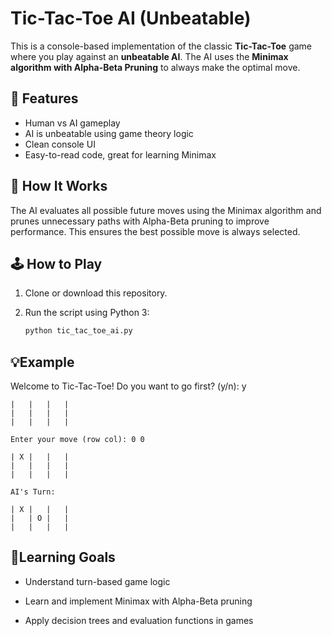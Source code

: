 # Tic-Tac-Toe AI (Unbeatable)

This is a console-based implementation of the classic **Tic-Tac-Toe** game where you play against an **unbeatable AI**. The AI uses the **Minimax algorithm with Alpha-Beta Pruning** to always make the optimal move.

## 🎯 Features

- Human vs AI gameplay
- AI is unbeatable using game theory logic
- Clean console UI
- Easy-to-read code, great for learning Minimax

## 🧠 How It Works

The AI evaluates all possible future moves using the Minimax algorithm and prunes unnecessary paths with Alpha-Beta pruning to improve performance. This ensures the best possible move is always selected.

## 🕹️ How to Play

1. Clone or download this repository.
2. Run the script using Python 3:

   ```bash
   python tic_tac_toe_ai.py

## 💡Example

Welcome to Tic-Tac-Toe!
Do you want to go first? (y/n): y

``` 
|   |   |   |
|   |   |   |
|   |   |   |

Enter your move (row col): 0 0

| X |   |   |
|   |   |   |
|   |   |   |

AI's Turn:

| X |   |   |
|   | O |   |
|   |   |   |
```

## 🧠Learning Goals
- Understand turn-based game logic

- Learn and implement Minimax with Alpha-Beta pruning

- Apply decision trees and evaluation functions in games
